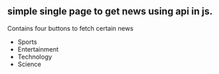## simple single page to get news using api in js.

Contains four buttons to fetch certain news

- Sports
- Entertainment
- Technology
- Science
